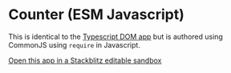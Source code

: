 # Counter (ESM Javascript)

This is identical to the [Typescript DOM app](https://github.com/cefn/lauf/tree/main/apps/counter-dom-ts) but is authored using CommonJS using `require` in Javascript.

[Open this app in a Stackblitz editable sandbox](https://stackblitz.com/github/cefn/watchable/tree/main/apps/counter-dom-commonjs?file=src/main.js)
